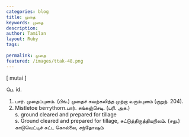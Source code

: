 ```yaml
---
categories: blog
title: முதை
keywords: முதை
description: 
author: Tamilan
layout: Ruby
tags: 
 
permalink: முதை
featured: /images/ttak-48.png
---
```

  
[ mutai ]  
  
பெ. id.   
1. பார். முதைப்புனம். (பிங்.) முதைச் சுவற்கலித்த முற்றா வரும்புனம் (குறுந். 204).   
2. Mistletoe berrythorn.பார். சங்கஞ்செடி. (பரி. அக.)  
s. ground cleared and prepared for tillage  
s. Ground cleared and prepared for tillage, சுட்டுத்திருத்தியநிலம். (சது.)  
காடுவெட்டிச் சுட்ட கொல்லை, சந்தோஷம்